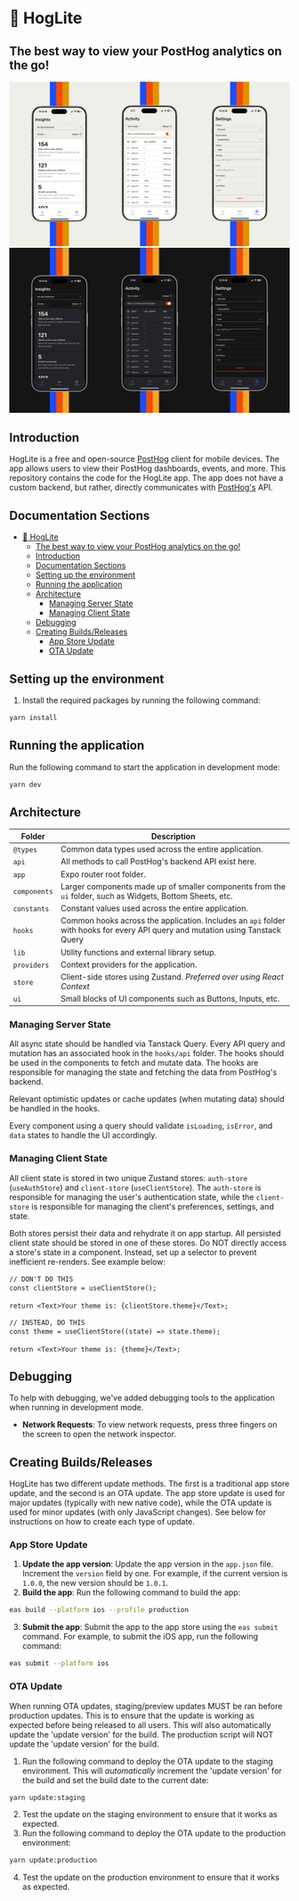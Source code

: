# 🦔 HogLite

## The best way to view your PostHog analytics on the go!

![hog mobile demo](assets/demo.png)
![hog mobile demo dark](assets/dark-demo.png)

## Introduction

HogLite is a free and open-source [PostHog](https://posthog.com) client for mobile devices. The app allows users to view their PostHog dashboards, events, and more. This repository contains the code for the HogLite app. The app does not have a custom backend, but rather, directly communicates with [PostHog's](https://posthog.com/) API.

## Documentation Sections

- [🦔 HogLite](#-hoglite)
  - [The best way to view your PostHog analytics on the go!](#the-best-way-to-view-your-posthog-analytics-on-the-go)
  - [Introduction](#introduction)
  - [Documentation Sections](#documentation-sections)
  - [Setting up the environment](#setting-up-the-environment)
  - [Running the application](#running-the-application)
  - [Architecture](#architecture)
    - [Managing Server State](#managing-server-state)
    - [Managing Client State](#managing-client-state)
  - [Debugging](#debugging)
  - [Creating Builds/Releases](#creating-buildsreleases)
    - [App Store Update](#app-store-update)
    - [OTA Update](#ota-update)

## Setting up the environment

1. Install the required packages by running the following command:

```bash
yarn install
```

## Running the application

Run the following command to start the application in development mode:

```bash
yarn dev
```

## Architecture

| Folder       | Description                                                                                                                    |
| ------------ | ------------------------------------------------------------------------------------------------------------------------------ |
| `@types`     | Common data types used across the entire application.                                                                          |
| `api`        | All methods to call PostHog's backend API exist here.                                                                          |
| `app`        | Expo router root folder.                                                                                                       |
| `components` | Larger components made up of smaller components from the `ui` folder, such as Widgets, Bottom Sheets, etc.                     |
| `constants`  | Constant values used across the entire application.                                                                            |
| `hooks`      | Common hooks across the application. Includes an `api` folder with hooks for every API query and mutation using Tanstack Query |
| `lib`        | Utility functions and external library setup.                                                                                  |
| `providers`  | Context providers for the application.                                                                                         |
| `store`      | Client-side stores using Zustand. _Preferred over using React Context_                                                         |
| `ui`         | Small blocks of UI components such as Buttons, Inputs, etc.                                                                    |

### Managing Server State

All async state should be handled via Tanstack Query. Every API query and mutation has an associated hook in the `hooks/api` folder. The hooks should be used in the components to fetch and mutate data. The hooks are responsible for managing the state and fetching the data from PostHog's backend.

Relevant optimistic updates or cache updates (when mutating data) should be handled in the hooks.

Every component using a query should validate `isLoading`, `isError`, and `data` states to handle the UI accordingly.

### Managing Client State

All client state is stored in two unique Zustand stores: `auth-store` (`useAuthStore`) and `client-store` (`useClientStore`). The `auth-store` is responsible for managing the user's authentication state, while the `client-store` is responsible for managing the client's preferences, settings, and state.

Both stores persist their data and rehydrate it on app startup. All persisted client state should be stored in one of these stores. Do NOT directly access a store's state in a component. Instead, set up a selector to prevent inefficient re-renders. See example below:

```tsx
// DON'T DO THIS
const clientStore = useClientStore();

return <Text>Your theme is: {clientStore.theme}</Text>;
```

```tsx
// INSTEAD, DO THIS
const theme = useClientStore((state) => state.theme);

return <Text>Your theme is: {theme}</Text>;
```

## Debugging

To help with debugging, we've added debugging tools to the application when running in development mode.

- **Network Requests**: To view network requests, press three fingers on the screen to open the network inspector.

## Creating Builds/Releases

HogLite has two different update methods. The first is a traditional app store update, and the second is an OTA update. The app store update is used for major updates (typically with new native code), while the OTA update is used for minor updates (with only JavaScript changes). See below for instructions on how to create each type of update.

### App Store Update

1. **Update the app version**: Update the app version in the `app.json` file. Increment the `version` field by one. For example, if the current version is `1.0.0`, the new version should be `1.0.1`.
2. **Build the app**: Run the following command to build the app:

```bash
eas build --platform ios --profile production
```

3. **Submit the app**: Submit the app to the app store using the `eas submit` command. For example, to submit the iOS app, run the following command:

```bash
eas submit --platform ios
```

### OTA Update

When running OTA updates, staging/preview updates MUST be ran before production updates. This is to ensure that the update is working as expected before being released to all users. This will also automatically update the 'update version' for the build. The production script will NOT update the 'update version' for the build.

1. Run the following command to deploy the OTA update to the staging environment. This will _automatically_ increment the 'update version' for the build and set the build date to the current date:

```bash
yarn update:staging
```

2. Test the update on the staging environment to ensure that it works as expected.
3. Run the following command to deploy the OTA update to the production environment:

```bash
yarn update:production
```

4. Test the update on the production environment to ensure that it works as expected.
